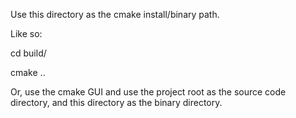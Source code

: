 Use this directory as the cmake install/binary path.

Like so:

cd build/

cmake ..

Or, use the cmake GUI and use the project root as the source code directory, and this directory as the binary directory.